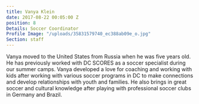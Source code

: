 ```yaml
---
title: Vanya Klein
date: 2017-08-22 00:05:00 Z
position: 8
Details: Soccer Coordinator
Profile Image: "/uploads/35831579740_ec388ab09e_o.jpg"
Section: staff
---
```


Vanya moved to the United States from Russia when he was five years old. He has previously worked with DC SCORES as a soccer specialist during our summer camps. Vanya developed a love for coaching and working with kids after working with various soccer programs in DC to make connections and develop relationships with youth and families. He also brings in great soccer and cultural knowledge after playing with professional soccer clubs in Germany and Brazil. 
